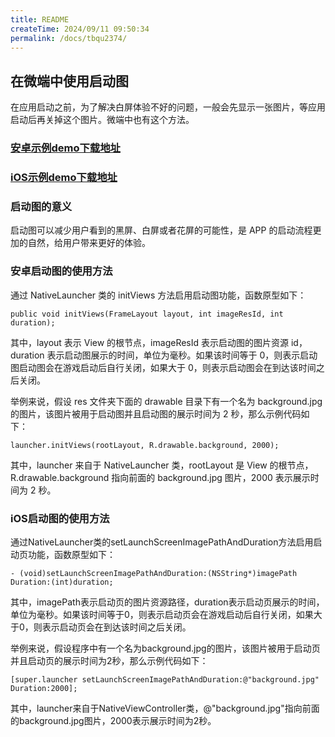 ```yaml
---
title: README
createTime: 2024/09/11 09:50:34
permalink: /docs/tbqu2374/
---
```

## 在微端中使用启动图

在应用启动之前，为了解决白屏体验不好的问题，一般会先显示一张图片，等应用启动后再关掉这个图片。微端中也有这个方法。

### [安卓示例demo下载地址](http://tool.egret-labs.org/microclient/doc/zip/launchimageAndroidV1.2.zip)

### [iOS示例demo下载地址](http://tool.egret-labs.org/microclient/doc/zip/launchimageIOS.zip)

### 启动图的意义

启动图可以减少用户看到的黑屏、白屏或者花屏的可能性，是 APP 的启动流程更加的自然，给用户带来更好的体验。

### 安卓启动图的使用方法

通过 NativeLauncher 类的 initViews 方法启用启动图功能，函数原型如下：


```
public void initViews(FrameLayout layout, int imageResId, int duration);
```

其中，layout 表示 View 的根节点，imageResId 表示启动图的图片资源 id，duration 表示启动图展示的时间，单位为毫秒。如果该时间等于 0，则表示启动图启动图会在游戏启动后自行关闭，如果大于 0，则表示启动图会在到达该时间之后关闭。

举例来说，假设 res 文件夹下面的 drawable 目录下有一个名为 background.jpg 的图片，该图片被用于启动图并且启动图的展示时间为 2 秒，那么示例代码如下：


```
launcher.initViews(rootLayout, R.drawable.background, 2000);
```

其中，launcher 来自于 NativeLauncher 类，rootLayout 是 View 的根节点，R.drawable.background 指向前面的 background.jpg 图片，2000 表示展示时间为 2 秒。


### iOS启动图的使用方法
通过NativeLauncher类的setLaunchScreenImagePathAndDuration方法启用启动页功能，函数原型如下：


```
- (void)setLaunchScreenImagePathAndDuration:(NSString*)imagePath Duration:(int)duration;
```

其中，imagePath表示启动页的图片资源路径，duration表示启动页展示的时间，单位为毫秒。如果该时间等于0，则表示启动页会在游戏启动后自行关闭，如果大于0，则表示启动页会在到达该时间之后关闭。

举例来说，假设程序中有一个名为background.jpg的图片，该图片被用于启动页并且启动页的展示时间为2秒，那么示例代码如下：


```
[super.launcher setLaunchScreenImagePathAndDuration:@"background.jpg" Duration:2000];
```

其中，launcher来自于NativeViewController类，@"background.jpg"指向前面的background.jpg图片，2000表示展示时间为2秒。

